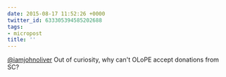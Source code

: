 ```yaml
---
date: 2015-08-17 11:52:26 +0000
twitter_id: 633305394585202688
tags:
- micropost
title: ''
---
```


[@iamjohnoliver](https://twitter.com/iamjohnoliver) Out of curiosity, why can't OLoPE accept donations from SC?
